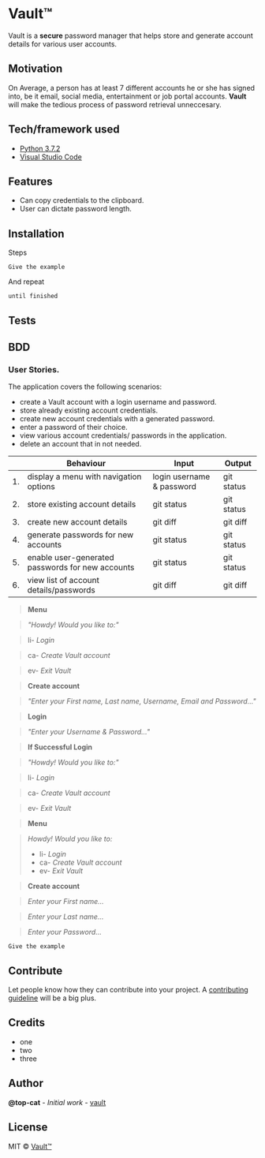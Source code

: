 # Vault™

Vault is a **secure** password manager that helps store and generate account details for various user accounts.  

## Motivation

On Average, a person has at least 7 different accounts he or she has signed into, be it email, social media, entertainment or job portal accounts. **Vault** will make the tedious process of password retrieval unneccesary.

## Tech/framework used

- [Python 3.7.2](https://www.python.org/)
- [Visual Studio Code](https://code.visualstudio.com/)


## Features
- Can copy credentials to the clipboard.
- User can dictate password length.

## Installation
Steps

```
Give the example
```

And repeat

```
until finished
```


## Tests

## BDD

### User Stories.
The application covers the following scenarios:
* create a Vault account with a login username and password.
* store already existing account credentials.
* create new account credentials with a generated password.
* enter a password of their choice.
* view various account credentials/ passwords in the application.
* delete an account that in not needed. 


|     | Behaviour    |          Input                 | Output    | 
|--- | ---         |     ---      |          --- |
|  1. | display a menu with navigation options    | login username & password      | git status    |
|  2. | store existing account details   | git status     | git status    |
|  3. | create new account details      | git diff       | git diff      |
|  4. | generate passwords for new accounts   | git status     | git status    |
|  5. | enable user-generated passwords for new accounts  | git status     | git status    |
|  6. | view list of account details/passwords| git diff       | git diff      |




> **Menu**

> *"Howdy! Would you like to:"*

> li- *Login*

> ca- *Create Vault account*

> ev- *Exit Vault*

> **Create account**

> *"Enter your First name, Last name, Username, Email and Password..."*

> **Login**

> *"Enter your Username & Password..."*

> **If Successful Login**

> *"Howdy! Would you like to:"*

> li- *Login*

> ca- *Create Vault account*

> ev- *Exit Vault*

> **Menu**

> *Howdy! Would you like to:*
> - li- *Login*
> - ca- *Create Vault account*
> - ev- *Exit Vault*

> **Create account**

> *Enter your First name...*

> *Enter your Last name...*

> *Enter your Password...*

```
Give the example
```

## Contribute

Let people know how they can contribute into your project. A [contributing guideline](https://github.com/zulip/zulip-electron/blob/master/CONTRIBUTING.md) will be a big plus.

## Credits
* one
* two
* three

## Author

**@top-cat** - *Initial work* - [vault](https://github.com/tc-mwangi/Vault)

## License
MIT © [Vault™]()
